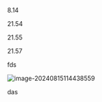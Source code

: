 8.14

21.54

21.55

21.57

fds

![image-20240815114438559](https://lypicbed.oss-cn-beijing.aliyuncs.com/Markdown/202408151144652.png)

das
